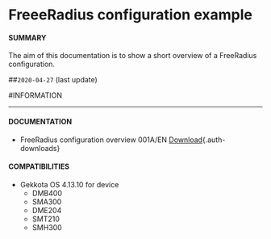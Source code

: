 # FreeeRadius configuration example 

#### **SUMMARY**
The aim of this documentation is to show a short overview of a FreeRadius configuration.

##`2020-04-27` (last update)

#INFORMATION
***********************************************************************
#### **DOCUMENTATION**  
- FreeRadius configuration overview 001A/EN [Download](third-part-tools/freeradius-server-configuration-example-001A_en.pdf){.auth-downloads}  
#### **COMPATIBILITIES**
- Gekkota OS 4.13.10 for device
	- DMB400
	- SMA300
	- DME204
	- SMT210
	- SMH300